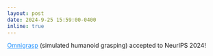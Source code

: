 ```yaml
---
layout: post
date: 2024-9-25 15:59:00-0400
inline: true
---
```


<a href="https://www.zhengyiluo.com/Omnigrasp/" style="color: DodgerBlue">Omnigrasp</a> (simulated humanoid grasping) accepted to NeurIPS 2024!